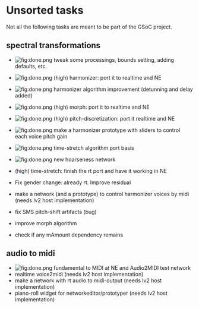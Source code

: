 Unsorted tasks
==============

Not all the following tasks are meant to be part of the GSoC project.

spectral transformations
------------------------

-   ![](done.png "fig:done.png") tweak some processings, bounds setting, adding defaults, etc.
-   ![](done.png "fig:done.png") (high) harmonizer: port it to realtime and NE
-   ![](done.png "fig:done.png") harmonizer algorithm improvement (detunning and delay added)
-   ![](done.png "fig:done.png") (high) morph: port it to realtime and NE
-   ![](done.png "fig:done.png") (high) pitch-discretization: port it realtime and NE
-   ![](done.png "fig:done.png") make a harmonizer prototype with sliders to control each voice pitch gain
-   ![](done.png "fig:done.png") time-stretch algorithm port basis
-   ![](done.png "fig:done.png") new hoarseness network

-   (high) time-stretch: finish the rt port and have it working in NE
-   Fix gender change: already rt. Improve residual
-   make a network (and a prototype) to control harmonizer voices by midi (needs lv2 host implementation)
-   fix SMS pitch-shift artifacts (bug)
-   improve morph algorithm
-   check if any mAmount dependency remains

audio to midi
-------------

-   ![](done.png "fig:done.png") fundamental to MIDI at NE and Audio2MIDI test network
-   realtime voice2midi (needs lv2 host implementation)
-   make a network with rt audio to midi-output (needs lv2 host implementation)
-   piano-roll widget for networkeditor/prototyper (needs lv2 host implementation)

